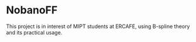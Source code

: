 # NobanoFF
This project is in interest of MIPT students at ERCAFE, using B-spline theory and its practical usage.
